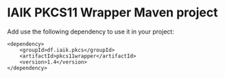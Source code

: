 # IAIK PKCS11 Wrapper Maven project

Add use the following dependency to use it in your project:

```
<dependency>
    <groupId>df.iaik.pkcs</groupId>
    <artifactId>pkcs11wrapper</artifactId>
    <version>1.4</version>
</dependency>
```